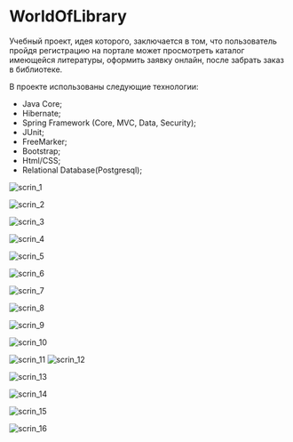 # WorldOfLibrary
Учебный проект, идея которого, заключается в том, что пользователь пройдя регистрацию на портале может просмотреть каталог имеющейся литературы, оформить заявку онлайн, после забрать заказ в библиотеке.

В проекте использованы следующие технологии:
- Java Core;
- Hibernate;
- Spring Framework (Core, MVC, Data, Security);
- JUnit;
- FreeMarker;
- Bootstrap;
- Html/CSS;
- Relational Database(Postgresql);


![scrin_1](https://user-images.githubusercontent.com/32434037/80866266-65419000-8c96-11ea-91f0-fcd8e34c0c42.jpg)

![scrin_2](https://user-images.githubusercontent.com/32434037/80866268-6b377100-8c96-11ea-8de1-69416eff9939.jpg)

![scrin_3](https://user-images.githubusercontent.com/32434037/80866275-7094bb80-8c96-11ea-84f4-cd2d021728f0.jpg)

![scrin_4](https://user-images.githubusercontent.com/32434037/80866282-7be7e700-8c96-11ea-82ae-e445658067ac.jpg)

![scrin_5](https://user-images.githubusercontent.com/32434037/80866284-7c807d80-8c96-11ea-91c3-c5797b85d69c.jpg)

![scrin_6](https://user-images.githubusercontent.com/32434037/80866285-7d191400-8c96-11ea-953b-ab42fd750054.jpg)

![scrin_7](https://user-images.githubusercontent.com/32434037/80866286-7d191400-8c96-11ea-8507-26c3d8041f78.jpg)

![scrin_8](https://user-images.githubusercontent.com/32434037/80866287-7db1aa80-8c96-11ea-8636-b346f0f1f9f1.jpg)

![scrin_9](https://user-images.githubusercontent.com/32434037/80866288-7db1aa80-8c96-11ea-9f51-887f5b84e7b1.jpg)

![scrin_10](https://user-images.githubusercontent.com/32434037/80866289-7e4a4100-8c96-11ea-94c7-662152826961.jpg)

![scrin_11](https://user-images.githubusercontent.com/32434037/80866291-7e4a4100-8c96-11ea-9078-63ea5350b0d2.jpg)
![scrin_12](https://user-images.githubusercontent.com/32434037/80866292-7ee2d780-8c96-11ea-8f00-7df211498a49.jpg)

![scrin_13](https://user-images.githubusercontent.com/32434037/80866293-7ee2d780-8c96-11ea-91fe-18e3905be8f1.jpg)

![scrin_14](https://user-images.githubusercontent.com/32434037/80866295-7f7b6e00-8c96-11ea-940a-b0399d9ef604.jpg)

![scrin_15](https://user-images.githubusercontent.com/32434037/80866296-7f7b6e00-8c96-11ea-8ddc-2aee81fe7f9e.jpg)

![scrin_16](https://user-images.githubusercontent.com/32434037/80866298-80140480-8c96-11ea-88c6-8e2f73122992.jpg)
